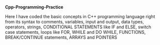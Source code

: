 **Cpp-Programming-Practice**

Here I have coded the basic concepts in C++ programming language right from its syntax to comments, variables, input and output, data types, operators, strings, CONDITIONAL STATEMENTS like IF and ELSE, switch case statements, loops like FOR, WHILE and DO WHILE, FUNCTIONS, BREAK/CONTINUE statements, ARRAYS and POINTERS
